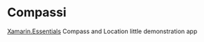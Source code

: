 # Compassi

[Xamarin.Essentials](https://github.com/xamarin/Essentials) Compass and Location little demonstration app

